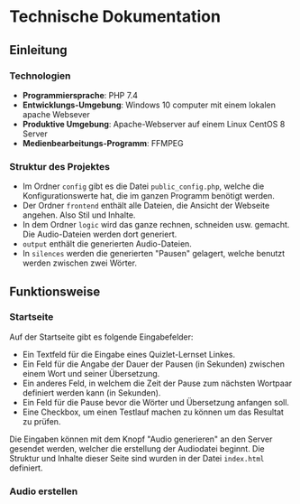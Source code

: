 # Technische Dokumentation
## Einleitung
### Technologien
* **Programmiersprache**: PHP 7.4
* **Entwicklungs-Umgebung**: Windows 10 computer mit einem lokalen apache Websever  
* **Produktive Umgebung**: Apache-Webserver auf einem Linux CentOS 8 Server
* **Medienbearbeitungs-Programm**: FFMPEG

### Struktur des Projektes
* Im Ordner `config` gibt es die Datei `public_config.php`, welche die Konfigurationswerte hat, die im ganzen Programm benötigt werden.   
* Der Ordner `frontend` enthält alle Dateien, die Ansicht der Webseite angehen. Also Stil und Inhalte.
* In dem Ordner `logic` wird das ganze rechnen, schneiden usw. gemacht. Die Audio-Dateien werden dort generiert.
* `output` enthält die generierten Audio-Dateien.
* In `silences` werden die generierten "Pausen" gelagert, welche benutzt werden zwischen zwei Wörter. 

## Funktionsweise
### Startseite 
Auf der Startseite gibt es folgende Eingabefelder:
* Ein Textfeld für die Eingabe eines Quizlet-Lernset Linkes.
* Ein Feld für die Angabe der Dauer der Pausen (in Sekunden) zwischen einem Wort und seiner Übersetzung.
* Ein anderes Feld, in welchem die Zeit der Pause zum nächsten Wortpaar definiert werden kann (in Sekunden).
* Ein Feld für die Pause bevor die Wörter und Übersetzung anfangen soll. 
* Eine Checkbox, um einen Testlauf machen zu können um das Resultat zu prüfen.  

Die Eingaben können mit dem Knopf "Audio generieren" an den Server gesendet werden, welcher die erstellung der Audiodatei beginnt.
Die Struktur und Inhalte dieser Seite sind wurden in der Datei `index.html` definiert. 

### Audio erstellen